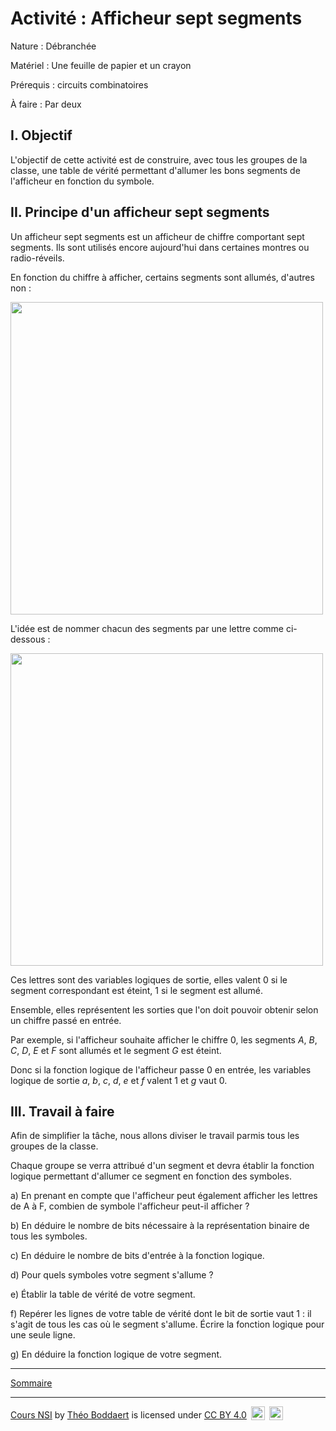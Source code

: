 # Activité : Afficheur sept segments

Nature : Débranchée

Matériel : Une feuille de papier et un crayon

Prérequis : circuits combinatoires

À faire : Par deux

## I. Objectif

L'objectif de cette activité est de construire, avec tous les groupes de la classe, une table de vérité permettant d'allumer les bons segments de l'afficheur en fonction du symbole.

## II. Principe d'un afficheur sept segments

Un afficheur sept segments est un afficheur de chiffre comportant sept segments. Ils sont utilisés encore aujourd'hui dans certaines montres ou radio-réveils.

En fonction du chiffre à afficher, certains segments sont allumés, d'autres non :

<img src="./img/afficheur_sept_segments.png" width=500>

L'idée est de nommer chacun des segments par une lettre comme ci-dessous :

<img src="./img/afficheur_sept_segments_nommes.png" width=500>

Ces lettres sont des variables logiques de sortie, elles valent $0$ si le segment correspondant est éteint, $1$ si le segment est allumé.

Ensemble, elles représentent les sorties que l'on doit pouvoir obtenir selon un chiffre passé en entrée.

Par exemple, si l'afficheur souhaite afficher le chiffre $0$, les segments $A$, $B$, $C$, $D$, $E$ et $F$ sont allumés et le segment $G$ est éteint.

Donc si la fonction logique de l'afficheur passe $0$ en entrée, les variables logique de sortie $a$, $b$, $c$, $d$, $e$ et $f$ valent $1$ et $g$ vaut $0$.

## III. Travail à faire

Afin de simplifier la tâche, nous allons diviser le travail parmis tous les groupes de la classe.

Chaque groupe se verra attribué d'un segment et devra établir la fonction logique permettant d'allumer ce segment en fonction des symboles.

a) En prenant en compte que l'afficheur peut également afficher les lettres de A à F, combien de symbole l'afficheur peut-il afficher ?

b) En déduire le nombre de bits nécessaire à la représentation binaire de tous les symboles.

c) En déduire le nombre de bits d'entrée à la fonction logique.

d) Pour quels symboles votre segment s'allume ?

e) Établir la table de vérité de votre segment.

f) Repérer les lignes de votre table de vérité dont le bit de sortie vaut $1$ : il s'agit de tous les cas où le segment s'allume. Écrire la fonction logique pour une seule ligne.

g) En déduire la fonction logique de votre segment.

__________________

[Sommaire](./../../README.md)

___________

<p xmlns:cc="http://creativecommons.org/ns#" xmlns:dct="http://purl.org/dc/terms/"><a property="dct:title" rel="cc:attributionURL" href="https://github.com/boddaert/nsi">Cours NSI</a> by <a rel="cc:attributionURL dct:creator" property="cc:attributionName" href="https://github.com/boddaert">Théo Boddaert</a> is licensed under <a href="https://creativecommons.org/licenses/by/4.0/?ref=chooser-v1" target="_blank" rel="license noopener noreferrer" style="display:inline-block;">CC BY 4.0</a>  <img style="height:22px!important;margin-left:3px;vertical-align:text-bottom;" src="https://mirrors.creativecommons.org/presskit/icons/cc.svg?ref=chooser-v1" alt="">  <img style="height:22px!important;margin-left:3px;vertical-align:text-bottom;" src="https://mirrors.creativecommons.org/presskit/icons/by.svg?ref=chooser-v1" alt=""></p> 
